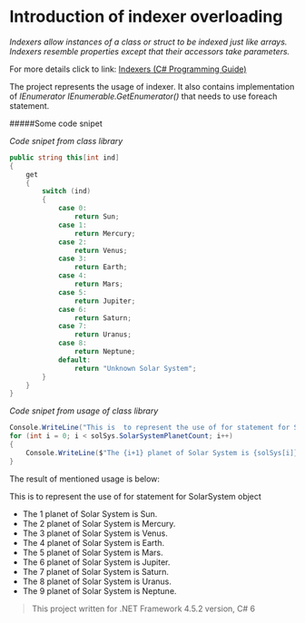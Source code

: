 # Introduction of indexer overloading

*Indexers allow instances of a class or struct to be indexed just like arrays. Indexers resemble properties except that their accessors take parameters.*

For more details click to link: 
[Indexers (C# Programming Guide)](https://msdn.microsoft.com/en-us/library/6x16t2tx.aspx)

The project represents the usage of indexer. It also contains implementation of *IEnumerator IEnumerable.GetEnumerator()* that needs to use foreach statement.

#####Some code snipet

*Code snipet from class library*
```C#
public string this[int ind]
{
    get
    {
        switch (ind)
        {
            case 0:
                return Sun;
            case 1:
                return Mercury;
            case 2:
                return Venus;
            case 3:
                return Earth;
            case 4:
                return Mars;
            case 5:
                return Jupiter;
            case 6:
                return Saturn;
            case 7:
                return Uranus;
            case 8:
                return Neptune;
            default:
                return "Unknown Solar System";
        }
    }
}
```


*Code snipet from usage of class library*
```C#
Console.WriteLine("This is  to represent the use of for statement for SolarSystem object");
for (int i = 0; i < solSys.SolarSystemPlanetCount; i++)
{
    Console.WriteLine($"The {i+1} planet of Solar System is {solSys[i]}.");
}
```

The result of mentioned usage is below:

This is  to represent the use of for statement for SolarSystem object
* The 1 planet of Solar System is Sun.
* The 2 planet of Solar System is Mercury.
* The 3 planet of Solar System is Venus.
* The 4 planet of Solar System is Earth.
* The 5 planet of Solar System is Mars.
* The 6 planet of Solar System is Jupiter.
* The 7 planet of Solar System is Saturn.
* The 8 planet of Solar System is Uranus.
* The 9 planet of Solar System is Neptune.


> This project written for .NET Framework 4.5.2 version, C# 6